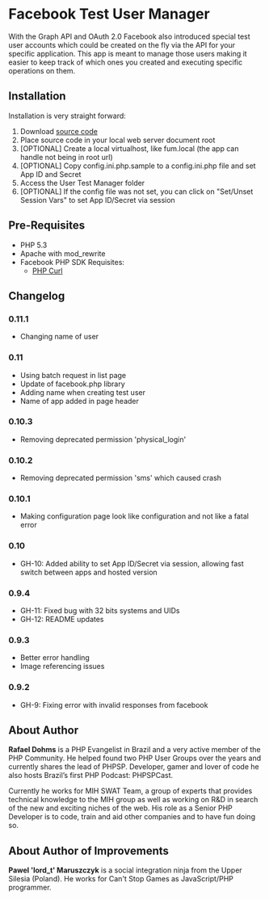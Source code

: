 # Facebook Test User Manager

With the Graph API and OAuth 2.0 Facebook also introduced special test user accounts which could be created on the fly via the API for your specific application. This app is meant to manage those users making it easier to keep track of which ones you created and executing specific operations on them.

## Installation

Installation is very straight forward:

1. Download [source code](https://github.com/rdohms/facebook-testuser-manager/archives/master)
2. Place source code in your local web server document root
3. [OPTIONAL] Create a local virtualhost, like fum.local (the app can handle not being in root url)
4. [OPTIONAL] Copy config.ini.php.sample to a config.ini.php file and set App ID and Secret
5. Access the User Test Manager folder
6. [OPTIONAL] If the config file was not set, you can click on "Set/Unset Session Vars" to set App ID/Secret via session

## Pre-Requisites

* PHP 5.3
* Apache with mod_rewrite
* Facebook PHP SDK Requisites:
    * [PHP Curl](http://php.net/manual/en/book.curl.php)

## Changelog

### 0.11.1
* Changing name of user

### 0.11
* Using batch request in list page
* Update of facebook.php library
* Adding name when creating test user
* Name of app added in page header

### 0.10.3
* Removing deprecated permission 'physical_login'

### 0.10.2
* Removing deprecated permission 'sms' which caused crash

### 0.10.1
* Making configuration page look like configuration and not like a fatal error

### 0.10
* GH-10: Added ability to set App ID/Secret via session, allowing fast switch between apps and hosted version

### 0.9.4
* GH-11: Fixed bug with 32 bits systems and UIDs
* GH-12: README updates

### 0.9.3
* Better error handling
* Image referencing issues

### 0.9.2
* GH-9: Fixing error with invalid responses from facebook

## About Author

**Rafael Dohms** is a PHP Evangelist in Brazil and a very active member of the PHP Community. He helped found two PHP User Groups over the years and currently shares the lead of PHPSP. Developer, gamer and lover of code he also hosts Brazil’s first PHP Podcast: PHPSPCast. 

Currently he works for MIH SWAT Team, a group of experts that provides technical knowledge to the MIH group as well as working on R&D in search of the new and exciting niches of the web. His role as a Senior PHP Developer is to code, train and aid other companies and to have fun doing so.

## About Author of Improvements

**Pawel 'lord_t' Maruszczyk** is a social integration ninja from the Upper Silesia (Poland). He works for Can't Stop Games as JavaScript/PHP programmer.
